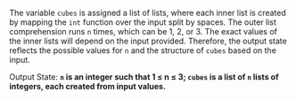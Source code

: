 The variable `cubes` is assigned a list of lists, where each inner list is created by mapping the `int` function over the input split by spaces. The outer list comprehension runs `n` times, which can be 1, 2, or 3. The exact values of the inner lists will depend on the input provided. Therefore, the output state reflects the possible values for `n` and the structure of `cubes` based on the input.

Output State: **`n` is an integer such that 1 ≤ n ≤ 3; `cubes` is a list of `n` lists of integers, each created from input values.**